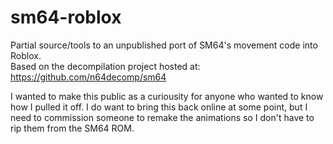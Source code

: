 # sm64-roblox
Partial source/tools to an unpublished port of SM64's movement code into Roblox.<br/>
Based on the decompilation project hosted at: https://github.com/n64decomp/sm64

I wanted to make this public as a curiousity for anyone who wanted to know how I pulled it off. I do want to bring this back online at some point, but I need to commission someone to remake the animations so I don't have to rip them from the SM64 ROM.
